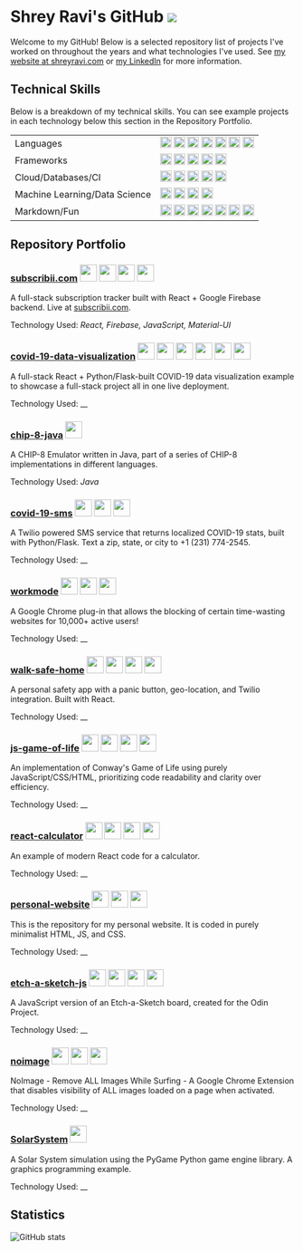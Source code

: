 # Shrey Ravi's GitHub ![](https://visitor-badge.laobi.icu/badge?page_id=ShreyRavi.ShreyRavi) 

Welcome to my GitHub! Below is a selected repository list of projects I've worked on throughout the years and what technologies I've used. See [my website at shreyravi.com](https://www.shreyravi.com) or [my LinkedIn](https://www.linkedin.com/in/shreyravi/) for more information.

## Technical Skills

Below is a breakdown of my technical skills. You can see example projects in each technology below this section in the Repository Portfolio.

<table>
<tbody>
  <tr>
    <td>Languages</td>
    <td><img height="20px" src="https://img.shields.io/badge/python%20-%2314354C.svg?&style=for-the-badge&logo=python&logoColor=white"/> <img height="20px"  src="https://img.shields.io/badge/javascript%20-%23323330.svg?&style=for-the-badge&logo=javascript&logoColor=%23F7DF1E"/> <img height="20px"  src="https://img.shields.io/badge/java-%23ED8B00.svg?&style=for-the-badge&logo=java&logoColor=white"/> <img height="20px"  src="https://img.shields.io/badge/c++%20-%2300599C.svg?&style=for-the-badge&logo=c%2B%2B&ogoColor=white"/> <img height="20px"  src="https://img.shields.io/badge/c%20-%2300599C.svg?&style=for-the-badge&logo=c&logoColor=white"/> <img height="20px"  src="https://img.shields.io/badge/c%23%20-%23239120.svg?&style=for-the-badge&logo=c-sharp&logoColor=white"/> <img height="20px" src="https://img.shields.io/badge/rust-%23000000.svg?&style=for-the-badge&logo=rust&logoColor=white"/></td>
  </tr>
  <tr>
    <td>Frameworks</td>
    <td><img height="20px"  src="https://img.shields.io/badge/react%20-%2320232a.svg?&style=for-the-badge&logo=react&logoColor=%2361DAFB"/> <img height="20px" src="https://img.shields.io/badge/flask%20-%23000.svg?&style=for-the-badge&logo=flask&logoColor=white"/> <img height="20px"  src="https://img.shields.io/badge/react_native%20-%2320232a.svg?&style=for-the-badge&logo=react&logoColor=%2361DAFB"/> <img height="20px"  src="https://img.shields.io/badge/material%20ui%20-%230081CB.svg?&style=for-the-badge&logo=material-ui&logoColor=white"/> <img height="20px"  src="https://img.shields.io/badge/bootstrap%20-%23563D7C.svg?&style=for-the-badge&logo=bootstrap&logoColor=white"/> </td>
  </tr>
  <tr>
    <td>Cloud/Databases/CI</td>
    <td><img height="20px"  src ="https://img.shields.io/badge/postgres-%23316192.svg?&style=for-the-badge&logo=postgresql&logoColor=white"/> <img height="20px"  src ="https://img.shields.io/badge/sqlite-%2307405e.svg?&style=for-the-badge&logo=sqlite&logoColor=white"/> <img height="20px"  src="https://img.shields.io/badge/firebase%20-%23039BE5.svg?&style=for-the-badge&logo=firebase"/> <img height="20px" src="https://img.shields.io/badge/heroku%20-%23430098.svg?&style=for-the-badge&logo=heroku&logoColor=white"/> <img height="20px" src="https://img.shields.io/badge/travisci%20-%232B2F33.svg?&style=for-the-badge&logo=travis&logoColor=white"/></td>
  </tr>
  <tr>
    <td>Machine Learning/Data Science</td>
    <td><img height="20px" src="https://img.shields.io/badge/pandas%20-%23150458.svg?&style=for-the-badge&logo=pandas&logoColor=white" /> <img height="20px" src="https://img.shields.io/badge/numpy%20-%23013243.svg?&style=for-the-badge&logo=numpy&logoColor=white" /> <img height="20px" src="https://img.shields.io/badge/Keras%20-%23D00000.svg?&style=for-the-badge&logo=Keras&logoColor=white"/> <img height="20px" src="https://img.shields.io/badge/PyTorch%20-%23EE4C2C.svg?&style=for-the-badge&logo=PyTorch&logoColor=white" /> </td>
  </tr>
  <tr>
    <td>Markdown/Fun</td>
    <td><img height="20px" src="https://img.shields.io/badge/html5%20-%23E34F26.svg?&style=for-the-badge&logo=html5&logoColor=white"/> <img height="20px" src="https://img.shields.io/badge/css3%20-%231572B6.svg?&style=for-the-badge&logo=css3&logoColor=white"/> <img height="20px" src="https://img.shields.io/badge/latex%20-%23008080.svg?&style=for-the-badge&logo=latex&logoColor=white"/> <img height="20px" src="https://img.shields.io/badge/unreal%20engine%20-%23313131.svg?&style=for-the-badge&logo=unreal%20engine&logoColor=white"/> <img height="20px" src="https://img.shields.io/badge/-Raspberry%20Pi-C51A4A?style=for-the-badge&logo=Raspberry-Pi"/> <img height="20px" src="https://img.shields.io/badge/Jupyter%20-%23F37626.svg?&style=for-the-badge&logo=Jupyter&logoColor=white" /> <img height="20px" src="https://img.shields.io/badge/-Arduino-00979D?style=for-the-badge&logo=Arduino&logoColor=white"/></td>
  </tr>
</tbody>
</table>

## Repository Portfolio

### [subscribii.com](https://github.com/ShreyRavi/subscribii)  <img height="30px" src="https://img.shields.io/badge/react%20-%2320232a.svg?&style=for-the-badge&logo=react&logoColor=%2361DAFB"/>  <img height="30px" src="https://img.shields.io/badge/firebase%20-%23039BE5.svg?&style=for-the-badge&logo=firebase"/>  <img height="30px" src="https://img.shields.io/badge/javascript%20-%23323330.svg?&style=for-the-badge&logo=javascript&logoColor=%23F7DF1E"/>  <img height="30px" src="https://img.shields.io/badge/material%20ui%20-%230081CB.svg?&style=for-the-badge&logo=material-ui&logoColor=white"/>
A full-stack subscription tracker built with React + Google Firebase backend. Live at [subscribii.com](https://www.subscribii.com).

Technology Used: _React, Firebase, JavaScript, Material-UI_

### [covid-19-data-visualization](https://github.com/ShreyRavi/covid-19-data-visualization)  <img height="30px" src="https://img.shields.io/badge/python%20-%2314354C.svg?&style=for-the-badge&logo=python&logoColor=white"/>  <img height="30px" src="https://img.shields.io/badge/flask%20-%23000.svg?&style=for-the-badge&logo=flask&logoColor=white"/>  <img height="30px" src="https://img.shields.io/badge/react%20-%2320232a.svg?&style=for-the-badge&logo=react&logoColor=%2361DAFB"/>  <img height="30px" src="https://img.shields.io/badge/material%20ui%20-%230081CB.svg?&style=for-the-badge&logo=material-ui&logoColor=white"/>  <img height="30px" src="https://img.shields.io/badge/javascript%20-%23323330.svg?&style=for-the-badge&logo=javascript&logoColor=%23F7DF1E"/> <img height="30px" src="https://img.shields.io/badge/heroku%20-%23430098.svg?&style=for-the-badge&logo=heroku&logoColor=white"/>
A full-stack React + Python/Flask-built COVID-19 data visualization example to showcase a full-stack project all in one live deployment.

Technology Used: __

### [chip-8-java]()  <img height="30px" src="https://img.shields.io/badge/java-%23ED8B00.svg?&style=for-the-badge&logo=java&logoColor=white"/>
A CHIP-8 Emulator written in Java, part of a series of CHIP-8 implementations in different languages.

Technology Used: _Java_

### [covid-19-sms](https://github.com/ShreyRavi/covid-19-sms)  <img height="30px" src="https://img.shields.io/badge/python%20-%2314354C.svg?&style=for-the-badge&logo=python&logoColor=white"/>  <img height="30px" src="https://img.shields.io/badge/flask%20-%23000.svg?&style=for-the-badge&logo=flask&logoColor=white"/>  <img height="30px" src="https://img.shields.io/badge/heroku%20-%23430098.svg?&style=for-the-badge&logo=heroku&logoColor=white"/>
A Twilio powered SMS service that returns localized COVID-19 stats, built with Python/Flask. Text a zip, state, or city to +1 (231) 774-2545.

Technology Used: __

### [workmode](https://github.com/ShreyRavi/workmode)  <img height="30px" src="https://img.shields.io/badge/javascript%20-%23323330.svg?&style=for-the-badge&logo=javascript&logoColor=%23F7DF1E"/>  <img height="30px" src="https://img.shields.io/badge/html5%20-%23E34F26.svg?&style=for-the-badge&logo=html5&logoColor=white"/>  <img height="30px" src="https://img.shields.io/badge/css3%20-%231572B6.svg?&style=for-the-badge&logo=css3&logoColor=white"/>
A Google Chrome plug-in that allows the blocking of certain time-wasting websites for 10,000+ active users!

Technology Used: __

### [walk-safe-home](https://github.com/ShreyRavi/walk-safe-home)  <img height="30px" src="https://img.shields.io/badge/react%20-%2320232a.svg?&style=for-the-badge&logo=react&logoColor=%2361DAFB"/>  <img height="30px" src="https://img.shields.io/badge/material%20ui%20-%230081CB.svg?&style=for-the-badge&logo=material-ui&logoColor=white"/>  <img height="30px" src="https://img.shields.io/badge/javascript%20-%23323330.svg?&style=for-the-badge&logo=javascript&logoColor=%23F7DF1E"/>  <img height="30px" src="https://img.shields.io/badge/heroku%20-%23430098.svg?&style=for-the-badge&logo=heroku&logoColor=white"/>
A personal safety app with a panic button, geo-location, and Twilio integration. Built with React.

Technology Used: __

### [js-game-of-life](https://github.com/ShreyRavi/js-game-of-life)  <img height="30px" src="https://img.shields.io/badge/javascript%20-%23323330.svg?&style=for-the-badge&logo=javascript&logoColor=%23F7DF1E"/>  <img height="30px" src="https://img.shields.io/badge/html5%20-%23E34F26.svg?&style=for-the-badge&logo=html5&logoColor=white"/>  <img height="30px" src="https://img.shields.io/badge/css3%20-%231572B6.svg?&style=for-the-badge&logo=css3&logoColor=white"/>  <img height="30px" src="https://img.shields.io/badge/github%20-%23121011.svg?&style=for-the-badge&logo=github&logoColor=white"/>
An implementation of Conway's Game of Life using purely JavaScript/CSS/HTML, prioritizing code readability and clarity over efficiency.

Technology Used: __

### [react-calculator](https://github.com/ShreyRavi/react-calculator)  <img height="30px" src="https://img.shields.io/badge/react%20-%2320232a.svg?&style=for-the-badge&logo=react&logoColor=%2361DAFB"/>  <img height="30px" src="https://img.shields.io/badge/javascript%20-%23323330.svg?&style=for-the-badge&logo=javascript&logoColor=%23F7DF1E"/>  <img height="30px" src="https://img.shields.io/badge/typescript%20-%23007ACC.svg?&style=for-the-badge&logo=typescript&logoColor=white"/>  <img height="30px" src="https://img.shields.io/badge/github%20-%23121011.svg?&style=for-the-badge&logo=github&logoColor=white"/>
An example of modern React code for a calculator.

Technology Used: __

### [personal-website](https://github.com/ShreyRavi/personal-website)  <img height="30px" src="https://img.shields.io/badge/html5%20-%23E34F26.svg?&style=for-the-badge&logo=html5&logoColor=white"/>  <img height="30px" src="https://img.shields.io/badge/css3%20-%231572B6.svg?&style=for-the-badge&logo=css3&logoColor=white"/>  <img height="30px" src="https://img.shields.io/badge/javascript%20-%23323330.svg?&style=for-the-badge&logo=javascript&logoColor=%23F7DF1E"/>
This is the repository for my personal website. It is coded in purely minimalist HTML, JS, and CSS.

Technology Used: __

### [etch-a-sketch-js](https://github.com/ShreyRavi/etch-a-sketch-js)  <img height="30px" src="https://img.shields.io/badge/javascript%20-%23323330.svg?&style=for-the-badge&logo=javascript&logoColor=%23F7DF1E"/>  <img height="30px" src="https://img.shields.io/badge/html5%20-%23E34F26.svg?&style=for-the-badge&logo=html5&logoColor=white"/>  <img height="30px" src="https://img.shields.io/badge/css3%20-%231572B6.svg?&style=for-the-badge&logo=css3&logoColor=white"/>  <img height="30px" src="https://img.shields.io/badge/github%20-%23121011.svg?&style=for-the-badge&logo=github&logoColor=white"/>
A JavaScript version of an Etch-a-Sketch board, created for the Odin Project.

Technology Used: __

### [noimage](https://github.com/ShreyRavi/noimage)  <img height="30px" src="https://img.shields.io/badge/javascript%20-%23323330.svg?&style=for-the-badge&logo=javascript&logoColor=%23F7DF1E"/>  <img height="30px" src="https://img.shields.io/badge/html5%20-%23E34F26.svg?&style=for-the-badge&logo=html5&logoColor=white"/>  <img height="30px" src="https://img.shields.io/badge/css3%20-%231572B6.svg?&style=for-the-badge&logo=css3&logoColor=white"/>
NoImage - Remove ALL Images While Surfing - A Google Chrome Extension that disables visibility of ALL images loaded on a page when activated.

Technology Used: __

### [SolarSystem](https://github.com/ShreyRavi/SolarSystem)  <img height="30px" src="https://img.shields.io/badge/python%20-%2314354C.svg?&style=for-the-badge&logo=python&logoColor=white"/>
A Solar System simulation using the PyGame Python game engine library. A graphics programming example.

Technology Used: __

## Statistics

 ![GitHub stats](https://github-readme-stats.vercel.app/api?username=ShreyRavi&show_icons=true&theme=default&count_private=true&hide_rank=true&hide_title=true&hide_border=true&include_all_commits=true)
